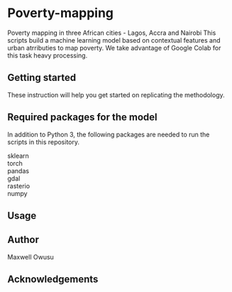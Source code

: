 # Poverty-mapping
Poverty mapping in three African cities - Lagos, Accra and Nairobi
This scripts build a machine learning model based on contextual features and urban atrributies to map poverty. 
We take advantage of Google Colab for this task heavy processing. 

## Getting started
These instruction will help you get started on replicating the methodology. 

## Required packages for the model 
In addition to Python 3, the following packages are needed to run the scripts in this repository.

sklearn <br />
torch <br />
pandas <br />
gdal <br />
rasterio <br />
numpy <br />

## Usage

## Author
Maxwell Owusu 

## Acknowledgements 
